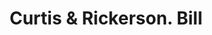 ---
doi: 10.7916/D8WH427R
date_other: '1890'
date_other_textual: 1890-1899
form: printed ephemera
genre:
- Invoices
name:
- Curtis & Rickerson
object_in_context_url: https://biggert.cul.columbia.edu/items/view/ave_biggert_01926
subject_hierarchical_geographic:
- Troy, New York, United States
subject_name:
- Curtis & Rickerson
title: Curtis & Rickerson. Bill
sort_title: Curtis & Rickerson. Bill
call_number: ave_biggert_01926
coordinates:
- 42.73166666666667,-73.69250000000001
pid: ave_biggert_01926
identifiers: ave_biggert_01926
thumbnail: https://derivativo-3.library.columbia.edu/iiif/2/ldpd:490679/full/!256,256/0/native.jpg
permalink: "/items/ave_biggert_01926/"
layout: iiif-image-page
---